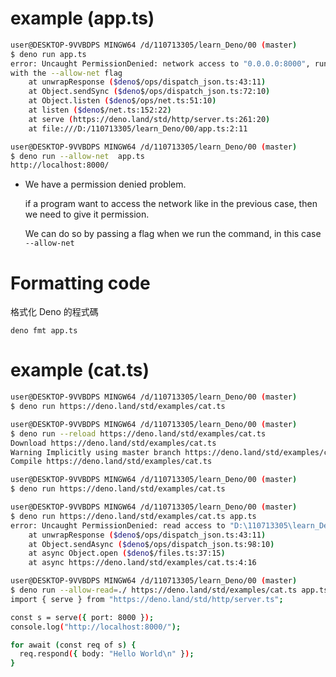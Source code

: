 # example (app.ts)

```bash
user@DESKTOP-9VVBDPS MINGW64 /d/110713305/learn_Deno/00 (master)
$ deno run app.ts
error: Uncaught PermissionDenied: network access to "0.0.0.0:8000", run again 
with the --allow-net flag
    at unwrapResponse ($deno$/ops/dispatch_json.ts:43:11)
    at Object.sendSync ($deno$/ops/dispatch_json.ts:72:10)
    at Object.listen ($deno$/ops/net.ts:51:10)
    at listen ($deno$/net.ts:152:22)
    at serve (https://deno.land/std/http/server.ts:261:20)
    at file:///D:/110713305/learn_Deno/00/app.ts:2:11

user@DESKTOP-9VVBDPS MINGW64 /d/110713305/learn_Deno/00 (master)
$ deno run --allow-net  app.ts
http://localhost:8000/
```

* We have a permission denied problem.

    if a program want to access the network like in the previous case, then we need to give it permission.

    We can do so by passing a flag when we run the command, in this case `--allow-net`

# Formatting code

格式化 Deno 的程式碼

`deno fmt app.ts`

# example (cat.ts)

```bash
user@DESKTOP-9VVBDPS MINGW64 /d/110713305/learn_Deno/00 (master)
$ deno run https://deno.land/std/examples/cat.ts

user@DESKTOP-9VVBDPS MINGW64 /d/110713305/learn_Deno/00 (master)
$ deno run --reload https://deno.land/std/examples/cat.ts
Download https://deno.land/std/examples/cat.ts
Warning Implicitly using master branch https://deno.land/std/examples/cat.ts
Compile https://deno.land/std/examples/cat.ts

user@DESKTOP-9VVBDPS MINGW64 /d/110713305/learn_Deno/00 (master)
$ deno run https://deno.land/std/examples/cat.ts

user@DESKTOP-9VVBDPS MINGW64 /d/110713305/learn_Deno/00 (master)
$ deno run https://deno.land/std/examples/cat.ts app.ts
error: Uncaught PermissionDenied: read access to "D:\110713305\learn_Deno\00\app.ts", run again with the --allow-read flag
    at unwrapResponse ($deno$/ops/dispatch_json.ts:43:11)
    at Object.sendAsync ($deno$/ops/dispatch_json.ts:98:10)
    at async Object.open ($deno$/files.ts:37:15)
    at async https://deno.land/std/examples/cat.ts:4:16

user@DESKTOP-9VVBDPS MINGW64 /d/110713305/learn_Deno/00 (master)
$ deno run --allow-read=./ https://deno.land/std/examples/cat.ts app.ts
import { serve } from "https://deno.land/std/http/server.ts";

const s = serve({ port: 8000 });
console.log("http://localhost:8000/");

for await (const req of s) {
  req.respond({ body: "Hello World\n" });
}
```

